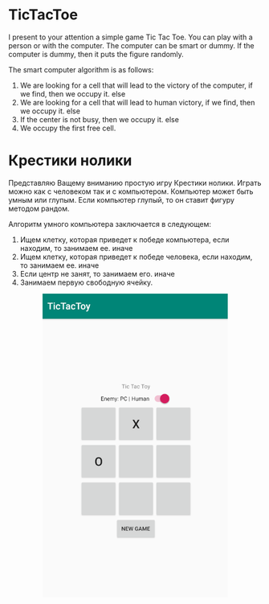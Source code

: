 # TicTacToe
I present to your attention a simple game Tic Tac Toe. You can play with a person or with the computer. The computer can be smart or dummy.
If the computer is dummy, then it puts the figure randomly.

The smart computer algorithm is as follows:
1. We are looking for a cell that will lead to the victory of the computer, if we find, then we occupy it.
else
2. We are looking for a cell that will lead to human victory, if we find, then we occupy it.
else
3. If the center is not busy, then we occupy it.
else
4. We occupy the first free cell.

# Крестики нолики

Представляю Ващему вниманию простую игру Крестики нолики. Играть можно как с человеком так и с компьютером. Компьютер может быть умным или глупым. Если компьютер глупый, то он ставит фигуру методом рандом. 

Алгоритм умного компьютера заключается в следующем:
1. Ищем клетку, которая приведет к победе компьютера, если находим, то занимаем ее.
иначе 
2. Ищем клетку, которая приведет к победе человека, если находим, то занимаем ее.
иначе
3. Если центр не занят, то занимаем его.
иначе
4. Занимаем первую свободную ячейку.

<p align="center">
  <img src="https://raw.githubusercontent.com/DmK78/TicTacToy/master/app/src/main/res/drawable/scr.PNG">
</p>

